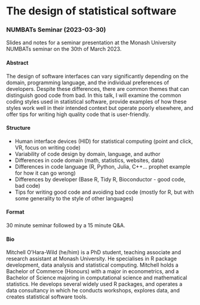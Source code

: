 
<!-- README.md is generated from README.Rmd. Please edit that file -->

# The design of statistical software

### NUMBATs Seminar (2023-03-30)

<!-- badges: start -->
<!-- badges: end -->

Slides and notes for a seminar presentation at the Monash University
NUMBATs seminar on the 30th of March 2023.

#### Abstract

The design of software interfaces can vary significantly depending on
the domain, programming language, and the individual preferences of
developers. Despite these differences, there are common themes that can
distinguish good code from bad. In this talk, I will examine the common
coding styles used in statistical software, provide examples of how
these styles work well in their intended context but operate poorly
elsewhere, and offer tips for writing high quality code that is
user-friendly.

<!-- * Good code, bad code (smell and feel) -->
<!-- * R, Python, Julia, C++ -->
<!-- * Base R, tidy R -->

#### Structure

- Human interface devices (HID) for statistical computing (point and
  click, VR, focus on writing code)
- Variability of code design by domain, language, and author
- Differences in code domain (math, statistics, websites, data)
- Differences in code language (R, Python, Julia, C++… prophet example
  for how it can go wrong)
- Differences by developer (Base R, Tidy R, Bioconductor - good code,
  bad code)
- Tips for writing good code and avoiding bad code (mostly for R, but
  with some generality to the style of other languages)

#### Format

30 minute seminar followed by a 15 minute Q&A.

#### Bio

Mitchell O’Hara-Wild (he/him) is a PhD student, teaching associate and
research assistant at Monash University. He specialises in R package
development, data analysis and statistical computing. Mitchell holds a
Bachelor of Commerce (Honours) with a major in econometrics, and a
Bachelor of Science majoring in computational science and mathematical
statistics. He develops several widely used R packages, and operates a
data consultancy in which he conducts workshops, explores data, and
creates statistical software tools.
